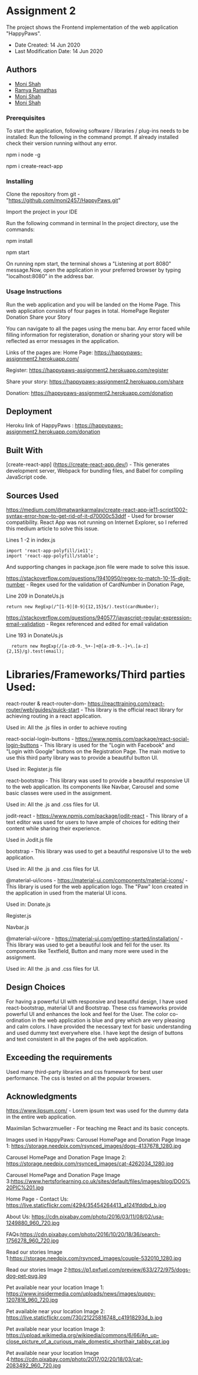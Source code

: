 # Assignment 2

The project shows the Frontend implementation of the web application "HappyPaws". 

* Date Created: 14 Jun 2020
* Last Modification Date: 14 Jun 2020

## Authors

* [Moni Shah](mn676765@dal.ca) 
* [Ramya Ramathas](rm291207@dal.ca) 
* [Moni Shah](mn676765@dal.ca) 
* [Moni Shah](mn676765@dal.ca) 



### Prerequisites

To start the application, following software / libraries / plug-ins needs to be installed: Run the following in the command prompt. If already installed check their version running without any error.

npm i node -g

npm i create-react-app


### Installing

Clone the repository from git - "https://github.com/moni2457/HappyPaws.git"

Import the project in your IDE

Run the following command in terminal In the project directory, use the commands:

npm install 

npm start 

On running npm start, the terminal shows a "Listening at port 8080" message.Now, open the application in your preferred browser by typing "localhost:8080" in the address bar.

### Usage Instructions
 
Run the web application and you will be landed on the Home Page. This web application consists of four pages in total.
HomePage
Register
Donation
Share your Story

You can navigate to all the pages using the menu bar. Any error faced while filling information for registeration, donation or sharing your story will be reflected as error messages in the application.

Links of the pages are:
Home Page: https://happypaws-assignment2.herokuapp.com/

Register: https://happypaws-assignment2.herokuapp.com/register

Share your story: https://happypaws-assignment2.herokuapp.com/share

Donation: https://happypaws-assignment2.herokuapp.com/donation 

## Deployment

Heroku link of HappyPaws : https://happypaws-assignment2.herokuapp.com/donation


## Built With

[create-react-app] (https://create-react-app.dev/) - This generates development server, Webpack for bundling files, and Babel for compiling JavaScript code.


## Sources Used

https://medium.com/@matwankarmalay/create-react-app-ie11-script1002-syntax-error-how-to-get-rid-of-it-d70000c53ddf - Used for browser compatibility. React App was not running on Internet Explorer, so I referred this
medium article to solve this issue. 

Lines 1 -2 in index.js
```
import 'react-app-polyfill/ie11';
import 'react-app-polyfill/stable';
```
And supporting changes in package.json file were made to solve this issue.

https://stackoverflow.com/questions/19410950/regex-to-match-10-15-digit-number - Regex used for the validation of CardNumber in Donation Page, 

Line 209 in DonateUs.js

```
return new RegExp(/^[1-9][0-9]{12,15}$/).test(cardNumber);
```


https://stackoverflow.com/questions/940577/javascript-regular-expression-email-validation - Regex referenced and edited for email validation

Line 193 in DonateUs.js
```
  return new RegExp(/[a-z0-9._%+-]+@[a-z0-9.-]+\.[a-z]{2,15}/g).test(email);
```


# Libraries/Frameworks/Third parties Used:

react-router & react-router-dom- https://reacttraining.com/react-router/web/guides/quick-start - This library  is the official react library for achieving routing in a react application. 

Used in:
All the .js files in order to achieve routing

react-social-login-buttons - https://www.npmjs.com/package/react-social-login-buttons - This library is used for the "Login with Facebook" and "Login with Google" buttons on the Registration Page. The main motive
to use this third party library was to provide a beautiful button UI.

Used in:
Register.js file

react-bootstrap - This library was used to provide a beautiful responsive UI to the web application. Its components like Navbar, Carousel and some basic classes were used in the assignment.

Used in:
All the .js and .css files for UI.

jodit-react - https://www.npmjs.com/package/jodit-react - This library of a text editor was used for users to have ample of choices for editing their content while sharing their experience. 

Used in 
Jodit.js file

bootstrap - This library was  used to get a beautiful responsive UI to the web application. 
 
Used in:
All the .js and .css files for UI.

@material-ui/icons - https://material-ui.com/components/material-icons/ - This library is used for the web application logo. The "Paw" Icon created in the application in used from the material UI icons. 

Used in:
Donate.js

Register.js

Navbar.js


@material-ui/core -   https://material-ui.com/getting-started/installation/ - This library was used to get a beautiful look and fell for the user. Its components like Textfield, Button and many more were used in the assignment.

Used in:
All the .js and .css files for UI.


## Design Choices

For having a powerful UI with responsive and beautiful design, I have used react-bootstrap,  material UI and Bootstrap. These css frameworks provide powerful UI and enhances the look and feel for the User. 
The color co-ordination in the web application is blue and grey which are very pleasing and calm colors. I have provided the necessary text for basic understanding and used dummy text everywhere else. I have kept the design of buttons and text consistent in all the pages of the web application.


## Exceeding the requirements
Used many third-party libraries and css framework for best user performance. 
The css is tested on all the popular browsers.

## Acknowledgments

https://www.lipsum.com/ - Lorem ipsum text was used for the dummy data in the entire web application. 

Maximilan Schwarzmueller - For teaching me React and its basic concepts.

Images used in HappyPaws:
Carousel HomePage and Donation Page Image 1: https://storage.needpix.com/rsynced_images/dogs-4137678_1280.jpg

Carousel HomePage and Donation Page Image 2: https://storage.needpix.com/rsynced_images/cat-4262034_1280.jpg

Carousel HomePage and Donation Page Image 3:https://www.hertsforlearning.co.uk/sites/default/files/images/blog/DOG%20PIC%201.jpg

Home Page - 
Contact Us: https://live.staticflickr.com/4294/35454264413_a1241fddbd_b.jpg

About Us: https://cdn.pixabay.com/photo/2016/03/11/08/02/usa-1249880_960_720.jpg

FAQs:https://cdn.pixabay.com/photo/2016/10/20/18/36/search-1756278_960_720.jpg

Read our stories Image 1:https://storage.needpix.com/rsynced_images/couple-532010_1280.jpg

Read our stories Image 2:https://p1.pxfuel.com/preview/633/272/975/dogs-dog-pet-pug.jpg

Pet available near your location Image 1: https://www.insidermedia.com/uploads/news/images/puppy-1207816_960_720.jpg

Pet available near your location Image 2: https://live.staticflickr.com/730/21225816748_c41918293d_b.jpg

Pet available near your location Image 3: https://upload.wikimedia.org/wikipedia/commons/6/66/An_up-close_picture_of_a_curious_male_domestic_shorthair_tabby_cat.jpg

Pet available near your location Image 4:https://cdn.pixabay.com/photo/2017/02/20/18/03/cat-2083492_960_720.jpg
